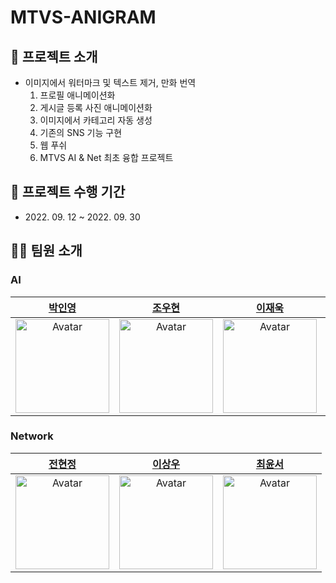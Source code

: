 # MTVS-ANIGRAM

## 📌 프로젝트 소개

- 이미지에서 워터마크 및 텍스트 제거, 만화 번역
  1. 프로필 애니메이션화
  2. 게시글 등록 사진 애니메이션화
  3. 이미지에서 카테고리 자동 생성
  4. 기존의 SNS 기능 구현
  5. 웹 푸쉬
  6. MTVS AI & Net 최초 융합 프로젝트


## 📅 프로젝트 수행 기간

- 2022\. 09. 12 ~ 2022. 09. 30

## 🧑‍🚀 팀원 소개

### AI

|[박인영](https://github.com/PIYoung)|[조우현](https://github.com/chowoohyun)|[이재욱](https://github.com/jvvoolc)|[박주희](https://github.com/juliajh)|
| :----: | :----: | :----: | :----: |
| <a href="https://github.com/PIYoung"><img src="https://avatars.githubusercontent.com/u/49637184?v=4" alt="Avatar" width="150px" /></a> | <a href="https://github.com/chowoohyun"><img src="https://avatars.githubusercontent.com/u/67001050?v=4" alt="Avatar" width="150px" /></a> | <a href="https://github.com/jvvoolc"><img src="https://avatars.githubusercontent.com/u/24962975?v=4" alt="Avatar" width="150px" /></a> | <a href="https://github.com/juliajh"><img src="https://avatars.githubusercontent.com/u/54497150?v=4" alt="Avatar" width="150px" /></a> |

### Network

|[전현정](https://github.com/hyunjungjeon)|[이상우](https://github.com/mungjin4966)|[최윤서](https://github.com/YSChoi123)|
| :---: | :---: | :---: |
| <a href="https://github.com/hyunjungjeon"><img src="https://avatars.githubusercontent.com/u/70558461?v=4" alt="Avatar" width="150px" /></a> | <a href="https://github.com/mungjin4966"><img src="https://avatars.githubusercontent.com/u/67566068?v=4" alt="Avatar" width="150px" /></a> | <a href="https://github.com/YSChoi123"><img src="https://avatars.githubusercontent.com/u/73926427?v=4" alt="Avatar" width="150px" /></a> |
